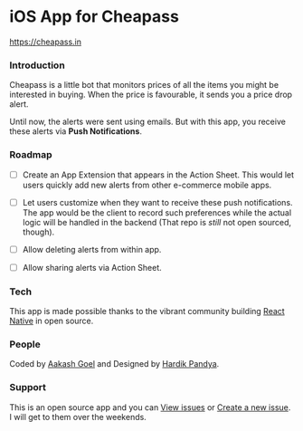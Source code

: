 # iOS App for Cheapass
https://cheapass.in

### Introduction
Cheapass is a little bot that monitors prices of all the items you might be interested in buying. When the price is favourable, it sends you a price drop alert.

Until now, the alerts were sent using emails. But with this app, you receive these alerts via **Push Notifications**.

### Roadmap

- [ ] Create an App Extension that appears in the Action Sheet. This would let users quickly add new alerts from other e-commerce mobile apps.

- [ ] Let users customize when they want to receive these push notifications. The app would be the client to record such preferences while the actual logic will be handled in the backend (That repo is _still_ not open sourced, though).

- [ ] Allow deleting alerts from within app.

- [ ] Allow sharing alerts via Action Sheet.

### Tech

This app is made possible thanks to the vibrant community building [React Native](https://facebook.github.io/react-native/) in open source.


### People

Coded by [Aakash Goel](https://twitter.com/aakashlpin) and Designed by [Hardik Pandya](https://twitter.com/hvpandya).

### Support

This is an open source app and you can [View issues](https://github.com/aakashlpin/cheapass-ios-app/issues) or [Create a new issue](https://github.com/aakashlpin/cheapass-ios-app/issues). I will get to them over the weekends.
